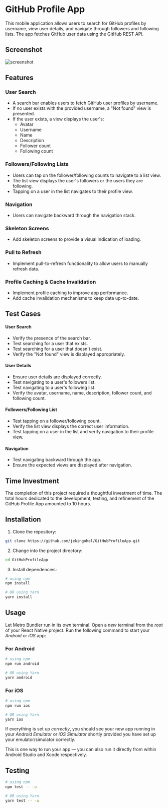 # GitHub Profile App

This mobile application allows users to search for GitHub profiles by username, view user details, and navigate through followers and following lists. The app fetches GitHub user data using the GitHub REST API.

## Screenshot
![screenshot](https://github.com/jekingohel/GitHubProfileApp/assets/2361463/27e2ffa4-c789-4195-b194-7e8585c0960b)

## Features

### User Search

- A search bar enables users to fetch GitHub user profiles by username.
- If no user exists with the provided username, a "Not found" view is presented.
- If the user exists, a view displays the user's:
  - Avatar
  - Username
  - Name
  - Description
  - Follower count
  - Following count

### Followers/Following Lists

- Users can tap on the follower/following counts to navigate to a list view.
- The list view displays the user's followers or the users they are following.
- Tapping on a user in the list navigates to their profile view.

### Navigation

- Users can navigate backward through the navigation stack.

### Skeleton Screens

- Add skeleton screens to provide a visual indication of loading.

### Pull to Refresh

- Implement pull-to-refresh functionality to allow users to manually refresh data.

### Profile Caching & Cache Invalidation

- Implement profile caching to improve app performance.
- Add cache invalidation mechanisms to keep data up-to-date.

## Test Cases

#### User Search

- Verify the presence of the search bar.
- Test searching for a user that exists.
- Test searching for a user that doesn't exist.
- Verify the "Not found" view is displayed appropriately.

#### User Details

- Ensure user details are displayed correctly.
- Test navigating to a user's followers list.
- Test navigating to a user's following list.
- Verify the avatar, username, name, description, follower count, and following count.

#### Followers/Following List

- Test tapping on a follower/following count.
- Verify the list view displays the correct user information.
- Test tapping on a user in the list and verify navigation to their profile view.

#### Navigation

- Test navigating backward through the app.
- Ensure the expected views are displayed after navigation.

## Time Investment
The completion of this project required a thoughtful investment of time. The total hours dedicated to the development, testing, and refinement of the GitHub Profile App amounted to 10 hours.

## Installation

1. Clone the repository:

```bash
git clone https://github.com/jekingohel/GitHubProfileApp.git
```

2. Change into the project directory:

```bash
cd GitHubProfileApp
```

3. Install dependencies:

```bash
# using npm
npm install

# OR using Yarn
yarn install
```

## Usage

Let Metro Bundler run in its _own_ terminal. Open a _new_ terminal from the _root_ of your React Native project. Run the following command to start your _Android_ or _iOS_ app:

### For Android

```bash
# using npm
npm run android

# OR using Yarn
yarn android
```

### For iOS

```bash
# using npm
npm run ios

# OR using Yarn
yarn ios
```

If everything is set up _correctly_, you should see your new app running in your _Android Emulator_ or _iOS Simulator_ shortly provided you have set up your emulator/simulator correctly.

This is one way to run your app — you can also run it directly from within Android Studio and Xcode respectively.

## Testing

```bash
# using npm
npm test -- -u

# OR using Yarn
yarn test -- -u
```
